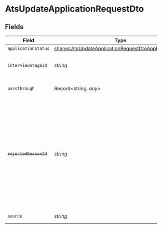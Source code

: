 # AtsUpdateApplicationRequestDto


## Fields

| Field                                                                                                                                                                                              | Type                                                                                                                                                                                               | Required                                                                                                                                                                                           | Description                                                                                                                                                                                        | Example                                                                                                                                                                                            |
| -------------------------------------------------------------------------------------------------------------------------------------------------------------------------------------------------- | -------------------------------------------------------------------------------------------------------------------------------------------------------------------------------------------------- | -------------------------------------------------------------------------------------------------------------------------------------------------------------------------------------------------- | -------------------------------------------------------------------------------------------------------------------------------------------------------------------------------------------------- | -------------------------------------------------------------------------------------------------------------------------------------------------------------------------------------------------- |
| `applicationStatus`                                                                                                                                                                                | [shared.AtsUpdateApplicationRequestDtoApplicationStatus](../../../sdk/models/shared/atsupdateapplicationrequestdtoapplicationstatus.md)                                                            | :heavy_minus_sign:                                                                                                                                                                                 | N/A                                                                                                                                                                                                |                                                                                                                                                                                                    |
| `interviewStageId`                                                                                                                                                                                 | *string*                                                                                                                                                                                           | :heavy_minus_sign:                                                                                                                                                                                 | Unique identifier of the interview stage                                                                                                                                                           | 18bcbb1b-3cbc-4198-a999-460861d19480                                                                                                                                                               |
| `passthrough`                                                                                                                                                                                      | Record<string, *any*>                                                                                                                                                                              | :heavy_minus_sign:                                                                                                                                                                                 | Value to pass through to the provider                                                                                                                                                              | {"other_known_names": "John Doe"}                                                                                                                                                                  |
| ~~`rejectedReasonId`~~                                                                                                                                                                             | *string*                                                                                                                                                                                           | :heavy_minus_sign:                                                                                                                                                                                 | : warning: ** DEPRECATED **: This will be removed in a future release, please migrate away from it as soon as possible.<br/><br/>Unique identifier of the rejection reason, used only for write operations | f223d7f6-908b-48f0-9237-b201c307f609                                                                                                                                                               |
| `source`                                                                                                                                                                                           | *string*                                                                                                                                                                                           | :heavy_minus_sign:                                                                                                                                                                                 | Source of the application                                                                                                                                                                          | LinkedIn                                                                                                                                                                                           |